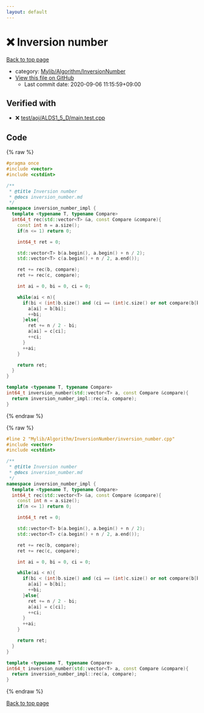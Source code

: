 ```yaml
---
layout: default
---
```


<!-- mathjax config similar to math.stackexchange -->
<script type="text/javascript" async
  src="https://cdnjs.cloudflare.com/ajax/libs/mathjax/2.7.5/MathJax.js?config=TeX-MML-AM_CHTML">
</script>
<script type="text/x-mathjax-config">
  MathJax.Hub.Config({
    TeX: { equationNumbers: { autoNumber: "AMS" }},
    tex2jax: {
      inlineMath: [ ['$','$'] ],
      processEscapes: true
    },
    "HTML-CSS": { matchFontHeight: false },
    displayAlign: "left",
    displayIndent: "2em"
  });
</script>

<script type="text/javascript" src="https://cdnjs.cloudflare.com/ajax/libs/jquery/3.4.1/jquery.min.js"></script>
<script src="https://cdn.jsdelivr.net/npm/jquery-balloon-js@1.1.2/jquery.balloon.min.js" integrity="sha256-ZEYs9VrgAeNuPvs15E39OsyOJaIkXEEt10fzxJ20+2I=" crossorigin="anonymous"></script>
<script type="text/javascript" src="../../../../assets/js/copy-button.js"></script>
<link rel="stylesheet" href="../../../../assets/css/copy-button.css" />


# :x: Inversion number

<a href="../../../../index.html">Back to top page</a>

* category: <a href="../../../../index.html#ebf5673f586fe469e71716464f05c5ea">Mylib/Algorithm/InversionNumber</a>
* <a href="{{ site.github.repository_url }}/blob/master/Mylib/Algorithm/InversionNumber/inversion_number.cpp">View this file on GitHub</a>
    - Last commit date: 2020-09-06 11:15:59+09:00




## Verified with

* :x: <a href="../../../../verify/test/aoj/ALDS1_5_D/main.test.cpp.html">test/aoj/ALDS1_5_D/main.test.cpp</a>


## Code

<a id="unbundled"></a>
{% raw %}
```cpp
#pragma once
#include <vector>
#include <cstdint>

/**
 * @title Inversion number
 * @docs inversion_number.md
 */
namespace inversion_number_impl {
  template <typename T, typename Compare>
  int64_t rec(std::vector<T> &a, const Compare &compare){
    const int n = a.size();
    if(n <= 1) return 0;

    int64_t ret = 0;

    std::vector<T> b(a.begin(), a.begin() + n / 2);
    std::vector<T> c(a.begin() + n / 2, a.end());

    ret += rec(b, compare);
    ret += rec(c, compare);

    int ai = 0, bi = 0, ci = 0;

    while(ai < n){
      if(bi < (int)b.size() and (ci == (int)c.size() or not compare(b[bi], c[ci]))){
        a[ai] = b[bi];
        ++bi;
      }else{
        ret += n / 2 - bi;
        a[ai] = c[ci];
        ++ci;
      }
      ++ai;
    }

    return ret;
  }
}

template <typename T, typename Compare>
int64_t inversion_number(std::vector<T> a, const Compare &compare){
  return inversion_number_impl::rec(a, compare);
}

```
{% endraw %}

<a id="bundled"></a>
{% raw %}
```cpp
#line 2 "Mylib/Algorithm/InversionNumber/inversion_number.cpp"
#include <vector>
#include <cstdint>

/**
 * @title Inversion number
 * @docs inversion_number.md
 */
namespace inversion_number_impl {
  template <typename T, typename Compare>
  int64_t rec(std::vector<T> &a, const Compare &compare){
    const int n = a.size();
    if(n <= 1) return 0;

    int64_t ret = 0;

    std::vector<T> b(a.begin(), a.begin() + n / 2);
    std::vector<T> c(a.begin() + n / 2, a.end());

    ret += rec(b, compare);
    ret += rec(c, compare);

    int ai = 0, bi = 0, ci = 0;

    while(ai < n){
      if(bi < (int)b.size() and (ci == (int)c.size() or not compare(b[bi], c[ci]))){
        a[ai] = b[bi];
        ++bi;
      }else{
        ret += n / 2 - bi;
        a[ai] = c[ci];
        ++ci;
      }
      ++ai;
    }

    return ret;
  }
}

template <typename T, typename Compare>
int64_t inversion_number(std::vector<T> a, const Compare &compare){
  return inversion_number_impl::rec(a, compare);
}

```
{% endraw %}

<a href="../../../../index.html">Back to top page</a>

